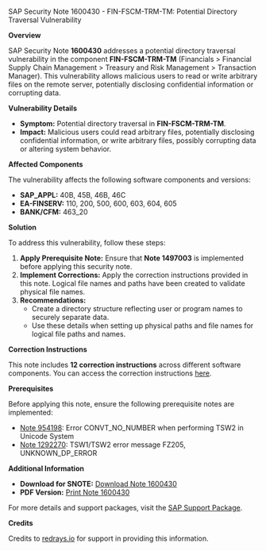 SAP Security Note 1600430 - FIN-FSCM-TRM-TM: Potential Directory Traversal Vulnerability

**Overview**

SAP Security Note **1600430** addresses a potential directory traversal vulnerability in the component **FIN-FSCM-TRM-TM** (Financials > Financial Supply Chain Management > Treasury and Risk Management > Transaction Manager). This vulnerability allows malicious users to read or write arbitrary files on the remote server, potentially disclosing confidential information or corrupting data.

**Vulnerability Details**

- **Symptom:** Potential directory traversal in **FIN-FSCM-TRM-TM**.
- **Impact:** Malicious users could read arbitrary files, potentially disclosing confidential information, or write arbitrary files, possibly corrupting data or altering system behavior.

**Affected Components**

The vulnerability affects the following software components and versions:

- **SAP_APPL:** 40B, 45B, 46B, 46C
- **EA-FINSERV:** 110, 200, 500, 600, 603, 604, 605
- **BANK/CFM:** 463_20

**Solution**

To address this vulnerability, follow these steps:

1. **Apply Prerequisite Note:** Ensure that **Note 1497003** is implemented before applying this security note.
2. **Implement Corrections:** Apply the correction instructions provided in this note. Logical file names and paths have been created to validate physical file names.
3. **Recommendations:** 
   - Create a directory structure reflecting user or program names to securely separate data.
   - Use these details when setting up physical paths and file names for logical file paths and names.

**Correction Instructions**

This note includes **12 correction instructions** across different software components. You can access the correction instructions [here](https://me.sap.com/corrins/0001600430/1).

**Prerequisites**

Before applying this note, ensure the following prerequisite notes are implemented:

- [Note 954198](https://me.sap.com/notes/954198): Error CONVT_NO_NUMBER when performing TSW2 in Unicode System
- [Note 1292270](https://me.sap.com/notes/1292270): TSW1/TSW2 error message FZ205, UNKNOWN_DP_ERROR

**Additional Information**

- **Download for SNOTE:** [Download Note 1600430](https://notesdownloads.sap.com/note/0040000009501632017)
- **PDF Version:** [Print Note 1600430](https://userapps.support.sap.com/sap/support/sfm/notes/print/0001600430?language=en-US&token=49DDAEF4B0F667FFC8BC0A19FBAAC8E6)

For more details and support packages, visit the [SAP Support Package](https://me.sap.com/supportpackage/SAPKGPFA33).

**Credits**

Credits to [redrays.io](https://redrays.io) for support in providing this information.